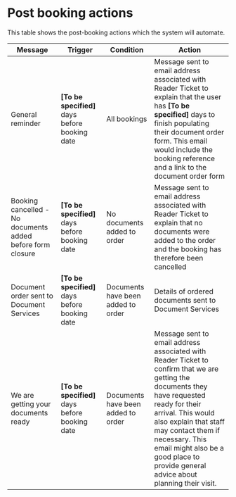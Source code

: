 # Post booking actions

This table shows the post-booking actions which the system will automate. 

| Message | Trigger | Condition | Action|
|---|---|---|---|
| General reminder | **[To be specified]** days before booking date | All bookings | Message sent to email address associated with Reader Ticket to explain that the user has **[To be specified]** days to finish populating their document order form. This email would include the booking reference and a link to the document order form |
| Booking cancelled - No documents added before form closure | **[To be specified]** days before booking date | No documents added to order | Message sent to email address associated with Reader Ticket to explain that no documents were added to the order and the booking has therefore been cancelled
| Document order sent to Document Services | **[To be specified]** days before booking date | Documents have been added to order | Details of ordered documents sent to Document Services
| We are getting your documents ready | **[To be specified]** days before booking date | Documents have been added to order | Message sent to email address associated with Reader Ticket to confirm that we are getting the documents they have requested ready for their arrival. This would also explain that staff may contact them if necessary. This email might also be a good place to provide general advice about planning their visit. 
